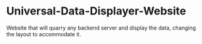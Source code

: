 # Universal-Data-Displayer-Website
Website that will quarry any backend server and display the data, changing the layout to accommodate it.
